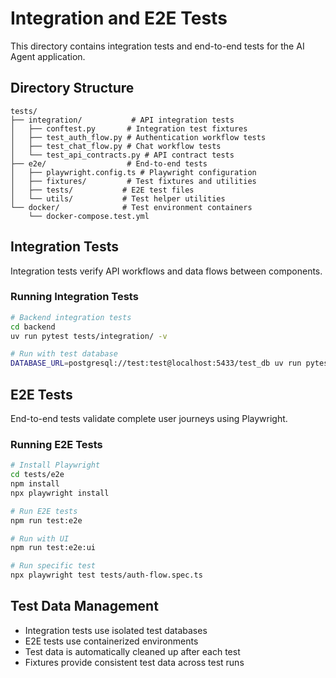 # Integration and E2E Tests

This directory contains integration tests and end-to-end tests for the AI Agent application.

## Directory Structure

```
tests/
├── integration/           # API integration tests
│   ├── conftest.py       # Integration test fixtures
│   ├── test_auth_flow.py # Authentication workflow tests
│   ├── test_chat_flow.py # Chat workflow tests
│   └── test_api_contracts.py # API contract tests
├── e2e/                  # End-to-end tests
│   ├── playwright.config.ts # Playwright configuration
│   ├── fixtures/         # Test fixtures and utilities
│   ├── tests/           # E2E test files
│   └── utils/           # Test helper utilities
└── docker/              # Test environment containers
    └── docker-compose.test.yml
```

## Integration Tests

Integration tests verify API workflows and data flows between components.

### Running Integration Tests

```bash
# Backend integration tests
cd backend
uv run pytest tests/integration/ -v

# Run with test database
DATABASE_URL=postgresql://test:test@localhost:5433/test_db uv run pytest tests/integration/
```

## E2E Tests

End-to-end tests validate complete user journeys using Playwright.

### Running E2E Tests

```bash
# Install Playwright
cd tests/e2e
npm install
npx playwright install

# Run E2E tests
npm run test:e2e

# Run with UI
npm run test:e2e:ui

# Run specific test
npx playwright test tests/auth-flow.spec.ts
```

## Test Data Management

- Integration tests use isolated test databases
- E2E tests use containerized environments
- Test data is automatically cleaned up after each test
- Fixtures provide consistent test data across test runs